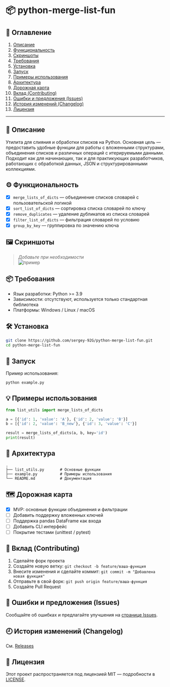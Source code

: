 # 📦 python-merge-list-fun

## 📑 Оглавление
1. [Описание](#описание)
2. [Функциональность](#функциональность)
3. [Скриншоты](#скриншоты)
4. [Требования](#требования)
5. [Установка](#установка)
6. [Запуск](#запуск)
7. [Примеры использования](#примеры-использования)
8. [Архитектура](#архитектура)
9. [Дорожная карта](#дорожная-карта)
10. [Вклад (Contributing)](#вклад-contributing)
11. [Ошибки и предложения (Issues)](#ошибки-и-предложения-issues)
12. [История изменений (Changelog)](#история-изменений-changelog)
13. [Лицензия](#лицензия)

---

## 📌 Описание

Утилита для слияния и обработки списков на Python. Основная цель — предоставить удобные функции для работы с вложенными структурами, объединения списков и различных операций с итерируемыми данными. Подходит как для начинающих, так и для практикующих разработчиков, работающих с обработкой данных, JSON и структурированными коллекциями.

## ⚙️ Функциональность

- [x] `merge_lists_of_dicts` — объединение списков словарей с пользовательской логикой
- [x] `sort_list_of_dicts` — сортировка списка словарей по ключу
- [x] `remove_duplicates` — удаление дубликатов из списка словарей
- [x] `filter_list_of_dicts` — фильтрация словарей по условию
- [x] `group_by_key` — группировка по значению ключа

## 🖼️ Скриншоты

> *Добавьте при необходимости*  
> ![пример](docs/screenshot.png)

## 📦 Требования

- Язык разработки: Python >= 3.9
- Зависимости: отсутствуют, используется только стандартная библиотека
- Платформы: Windows / Linux / macOS

## 🛠️ Установка

```bash
git clone https://github.com/sergey-92G/python-merge-list-fun.git
cd python-merge-list-fun
````

## 🚀 Запуск

Пример использования:

```bash
python example.py
```

## 💡 Примеры использования

```python
from list_utils import merge_lists_of_dicts

a = [{'id': 1, 'value': 'A'}, {'id': 2, 'value': 'B'}]
b = [{'id': 2, 'value': 'B_new'}, {'id': 3, 'value': 'C'}]

result = merge_lists_of_dicts(a, b, key='id')
print(result)
```

## 🧱 Архитектура

```
.
├── list_utils.py       # Основные функции
├── example.py          # Примеры использования
└── README.md           # Документация
```

## 🗺️ Дорожная карта

* [x] MVP: основные функции объединения и фильтрации
* [ ] Добавить поддержку вложенных ключей
* [ ] Поддержка pandas DataFrame как входа
* [ ] Добавить CLI интерфейс
* [ ] Покрытие тестами (unittest / pytest)

## 🤝 Вклад (Contributing)

1. Сделайте форк проекта
2. Создайте новую ветку: `git checkout -b feature/ваша-функция`
3. Внесите изменения и сделайте коммит: `git commit -m "Добавлена новая функция"`
4. Отправьте в свой форк: `git push origin feature/ваша-функция`
5. Создайте Pull Request

## 🐞 Ошибки и предложения (Issues)

Сообщайте об ошибках и предлагайте улучшения на [странице Issues](https://github.com/sergey-92G/python-merge-list-fun/issues).

## 🕘 История изменений (Changelog)

См. [Releases](https://github.com/sergey-92G/python-merge-list-fun/releases)

## 📄 Лицензия

Этот проект распространяется под лицензией MIT — подробности в [LICENSE](LICENSE).
